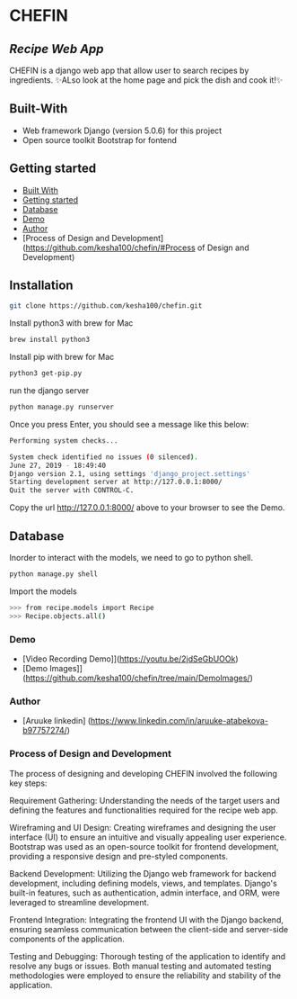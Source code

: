 # CHEFIN 
## _Recipe Web App_


CHEFIN is a django web app that allow user to search recipes by ingredients. 
✨ALso look at the home page and pick the dish and cook it!✨

## Built-With

- Web framework Django (version 5.0.6) for this project
- Open source toolkit Bootstrap for fontend


## Getting started



- [Built With](https://github.com/kesha100/chefin/#Built-With)
- [Getting started](https://github.com/kesha100/chefin/#Getting-started)
- [Database](https://github.com/kesha100/chefin/#Database)
- [Demo](https://github.com/kesha100/chefin/#Demo)
- [Author](https://github.com/kesha100/chefin/#Author)
- [Process of Design and Development] (https://github.com/kesha100/chefin/#Process of Design and Development)



## Installation


```sh
git clone https://github.com/kesha100/chefin.git
```
Install python3 with brew for Mac

```sh
brew install python3
```
Install pip with brew for Mac
```sh
python3 get-pip.py
```
run the django server
```sh
python manage.py runserver
```

Once you press Enter, you should see a message like this below:
```sh
Performing system checks...

System check identified no issues (0 silenced).
June 27, 2019 - 18:49:40
Django version 2.1, using settings 'django_project.settings'
Starting development server at http://127.0.0.1:8000/
Quit the server with CONTROL-C.
```
Copy the url http://127.0.0.1:8000/ above to your browser to see the Demo.


## Database
Inorder to interact with the models, we need to go to python shell.
```sh
python manage.py shell
```
Import the models
```sh
>>> from recipe.models import Recipe
>>> Recipe.objects.all()
```

### Demo

- [Video Recording Demo]](https://youtu.be/2jdSeGbUOOk)
- [Demo Images]](https://github.com/kesha100/chefin/tree/main/DemoImages/)


### Author
- [Aruuke linkedin] (https://www.linkedin.com/in/aruuke-atabekova-b97757274/)

### Process of Design and Development
The process of designing and developing CHEFIN involved the following key steps:

Requirement Gathering: Understanding the needs of the target users and defining the features and functionalities required for the recipe web app.

Wireframing and UI Design: Creating wireframes and designing the user interface (UI) to ensure an intuitive and visually appealing user experience. Bootstrap was used as an open-source toolkit for frontend development, providing a responsive design and pre-styled components.

Backend Development: Utilizing the Django web framework for backend development, including defining models, views, and templates. Django's built-in features, such as authentication, admin interface, and ORM, were leveraged to streamline development.

Frontend Integration: Integrating the frontend UI with the Django backend, ensuring seamless communication between the client-side and server-side components of the application.

Testing and Debugging: Thorough testing of the application to identify and resolve any bugs or issues. Both manual testing and automated testing methodologies were employed to ensure the reliability and stability of the application.




